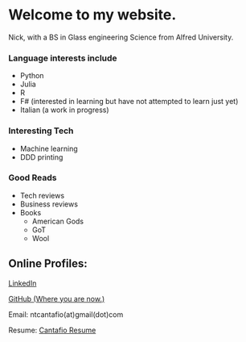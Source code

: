 # Welcome to my website. 

Nick, with a BS in Glass engineering Science from Alfred University.

### Language interests include
 - Python
 - Julia
 - R
 - F# (interested in learning but have not attempted to learn just yet)
 - Italian (a work in progress)
 
### Interesting Tech
 - Machine learning
 - DDD printing
 
### Good Reads
 - Tech reviews
 - Business reviews
 - Books
   - American Gods
   - GoT
   - Wool

## Online Profiles: 

[LinkedIn](https://www.linkedin.com/in/ntcantafio/)

[GitHub (Where you are now.)](https://nickcanny.github.io/)

Email: ntcantafio(at)gmail(dot)com

Resume: [Cantafio Resume](https://drive.google.com/open?id=1nn07Uq5wkvM1S-fCCCu4vm5y2aFktAP6B2uPc6yyTT5dFEu0t7EFqSgcg0KjvzvS8L5QIm62wZyvE-5i)
